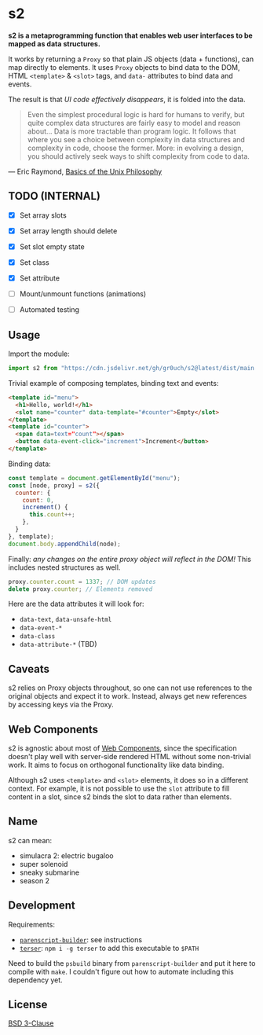 # s2

**s2 is a metaprogramming function that enables web user interfaces to be mapped as data structures.**

It works by returning a `Proxy` so that plain JS objects (data + functions), can map directly to elements. It uses `Proxy` objects to bind data to the DOM, HTML `<template>` & `<slot>` tags, and `data-` attributes to bind data and events.

The result is that *UI code effectively disappears*, it is folded into the data.

>Even the simplest procedural logic is hard for humans to verify, but quite complex data structures are fairly easy to model and reason about... Data is more tractable than program logic. It follows that where you see a choice between complexity in data structures and complexity in code, choose the former. More: in evolving a design, you should actively seek ways to shift complexity from code to data.

— Eric Raymond, [Basics of the Unix Philosophy](http://www.catb.org/~esr/writings/taoup/html/ch01s06.html)


## TODO (INTERNAL)

- [x] Set array slots
- [x] Set array length should delete
- [x] Set slot empty state
- [x] Set class
- [x] Set attribute
- [ ] Mount/unmount functions (animations)
- [ ] Automated testing


## Usage

Import the module:

```js
import s2 from "https://cdn.jsdelivr.net/gh/gr0uch/s2@latest/dist/main.min.js";
```

Trivial example of composing templates, binding text and events:

```html
<template id="menu">
  <h1>Hello, world!</h1>
  <slot name="counter" data-template="#counter">Empty</slot>
</template>
<template id="counter">
  <span data=text="count"></span>
  <button data-event-click="increment">Increment</button>
</template>
```

Binding data:

```js
const template = document.getElementById("menu");
const [node, proxy] = s2({
  counter: {
    count: 0,
    increment() {
      this.count++;
    },
  }
}, template);
document.body.appendChild(node);
```

Finally: *any changes on the entire proxy object will reflect in the DOM!* This includes nested structures as well.

```js
proxy.counter.count = 1337; // DOM updates
delete proxy.counter; // Elements removed
```

Here are the data attributes it will look for:

- `data-text`, `data-unsafe-html`
- `data-event-*`
- `data-class`
- `data-attribute-*` (TBD)


## Caveats

s2 relies on Proxy objects throughout, so one can not use references to the original objects and expect it to work. Instead, always get new references by accessing keys via the Proxy.


## Web Components

s2 is agnostic about most of [Web Components](https://developer.mozilla.org/en-US/docs/Web/Web_Components), since the specification doesn't play well with server-side rendered HTML without some non-trivial work. It aims to focus on orthogonal functionality like data binding.

Although s2 uses `<template>` and `<slot>` elements, it does so in a different context. For example, it is not possible to use the `slot` attribute to fill content in a slot, since s2 binds the slot to data rather than elements.


## Name

s2 can mean:
- simulacra 2: electric bugaloo
- super solenoid
- sneaky submarine
- season 2


## Development

Requirements:

- [`parenscript-builder`](https://github.com/gr0uch/parenscript-builder): see instructions
- [`terser`](https://github.com/terser/terser): `npm i -g terser` to add this executable to `$PATH`

Need to build the `psbuild` binary from `parenscript-builder` and put it here to compile with `make`. I couldn't figure out how to automate including this dependency yet.


## License

[BSD 3-Clause](https://github.com/gr0uch/s2/blob/master/LICENSE)
